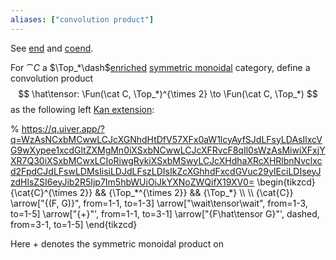 ```yaml
---
aliases: ["convolution product"]
---
```


See [end](coend.md) and [coend](coend.md).

For $\cat{C}$ a $\Top_*\dash$[enriched](Enriched%20category.md) [symmetric monoidal](Symmetric%20monoidal%20category.md) category, define a convolution product
$$
\hat\tensor: \Fun(\cat C, \Top_*)^{\times 2} \to \Fun(\cat C, \Top_*)
$$
as the following left [Kan extension](Kan%20extension.md):

% https://q.uiver.app/?q=WzAsNCxbMCwwLCJcXGNhdHtDfV57XFx0aW1lcyAyfSJdLFsyLDAsIlxcVG9wXypee1xcdGltZXMgMn0iXSxbNCwwLCJcXFRvcF8qIl0sWzAsMiwiXFxjYXR7Q30iXSxbMCwxLCIoRiwgRykiXSxbMSwyLCJcXHdhaXRcXHRlbnNvclxcd2FpdCJdLFswLDMsIisiLDJdLFszLDIsIkZcXGhhdFxcdGVuc29yIEciLDIseyJzdHlsZSI6eyJib2R5Ijp7Im5hbWUiOiJkYXNoZWQifX19XV0= \\begin{tikzcd} {\\cat{C}^{\\times 2}} && {\\Top\_\*^{\\times 2}} && {\\Top\_\*} \\\\ \\\\ {\\cat{C}} \\arrow\["{(F, G)}", from=1-1, to=1-3\] \\arrow\["\\wait\\tensor\\wait", from=1-3, to=1-5\] \\arrow\["{+}"', from=1-1, to=3-1\] \\arrow\["{F\\hat\\tensor G}"', dashed, from=3-1, to=1-5\] \\end{tikzcd}

Here $+$ denotes the symmetric monoidal product on 